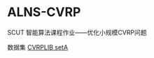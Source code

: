 # ALNS-CVRP
SCUT 智能算法课程作业——优化小规模CVRP问题

数据集 [CVRPLIB setA](http://vrp.galgos.inf.puc-rio.br/index.php/en/)